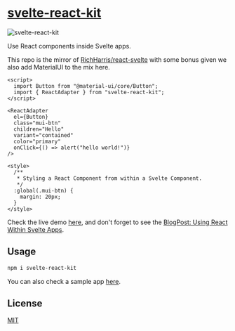 # [svelte-react-kit](https://www.npmjs.com/package/svelte-react-kit)

![svelte-react-kit](https://github.com/jpinho/svelte-react-sample-app/blob/main/docs/svelte.png)

Use React components inside Svelte apps.

This repo is the mirror of [RichHarris/react-svelte](https://github.com/Rich-Harris/react-svelte/blob/master/README.md) with some bonus given we also add MaterialUI to the mix here.

```svelte
<script>
  import Button from "@material-ui/core/Button";
  import { ReactAdapter } from "svelte-react-kit";
</script>

<ReactAdapter
  el={Button}
  class="mui-btn"
  children="Hello"
  variant="contained"
  color="primary"
  onClick={() => alert("hello world!")}
/>

<style>
  /**
   * Styling a React Component from within a Svelte Component.
   */
  :global(.mui-btn) {
    margin: 20px;
  }
</style>
```

Check the live demo [here](https://svelte-react.surge.sh), and don't forget to see the [BlogPost: Using React Within Svelte Apps](https://jpepinho.medium.com/using-react-within-your-svelte-applications-3b1f2a75aefc).

## Usage

```bash
npm i svelte-react-kit
```

You can also check a sample app [here](https://github.com/jpinho/svelte-react-sample-app).

## License

[MIT](LICENSE)
